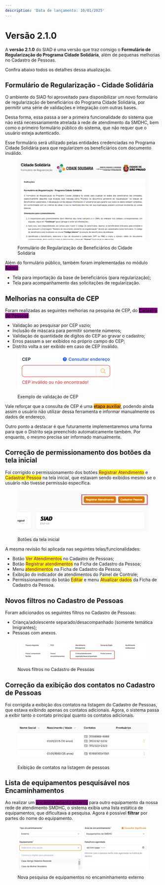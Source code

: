 ```yaml
---
description: 'Data de lançamento: 10/01/2025'
---
```


# Versão 2.1.0

A **versão 2.1.0** do SIAD é uma versão que traz consigo o **Formulário de Regularização do Programa Cidade Solidária**, além de pequenas melhorias no Cadastro de Pessoas.

Confira abaixo todos os detalhes dessa atualização.

## Formulário de Regularização - Cidade Solidária

O ambiente do SIAD foi aproveitado para disponibilizar um novo formulário de regularização de beneficiários do Programa Cidade Solidária, por permitir uma série de validações e integração com outras bases.

Dessa forma, essa passa a ser a primeira funcionalidade do sistema que não está necessariamente atrelada à rede de atendimento da SMDHC, bem como o primeiro formulário público do sistema, que não requer que o usuário esteja autenticado.

Esse formulário será utilizado pelas entidades credenciadas no Programa Cidade Solidária para que regularizem os beneficiários com documento inválido.

<figure><img src="../.gitbook/assets/image (128).png" alt=""><figcaption><p>Formulário de Regularização de Beneficiários do Cidade Solidária</p></figcaption></figure>

Além do formulário público, também foram implementadas no módulo <mark style="background-color:purple;">Admin</mark>:

* Tela para importação da base de beneficiários (para regularização);
* Tela para acompanhamento das solicitações de regularização.

## Melhorias na consulta de CEP

Foram realizadas as seguintes melhorias na pesquisa de CEP, do <mark style="background-color:purple;">Cadastro de Pessoas</mark>:

* Validação ao pesquisar por CEP vazio;
* Inclusão de máscara para permitir somente números;
* Validação de quantidade de dígitos do CEP ao gravar o cadastro;
* Erros passam a ser exibidos no próprio campo do CEP;
* Distrito volta a ser exibido em caso de CEP inválido.

<figure><img src="../.gitbook/assets/image (129).png" alt=""><figcaption><p>Exemplo de validação de CEP</p></figcaption></figure>

Vale reforçar que a consulta de CEP é uma <mark style="background-color:orange;">etapa auxiliar</mark>, podendo ainda assim o usuário não utilizar dessa ferramenta e informar manualmente os dados de endereço.

Outro ponto a destacar é que futuramente implementaremos uma forma para que o Distrito seja preenchido automaticamente também. Por enquanto, o mesmo precisa ser informado manualmente.

## Correção de permissionamento dos botões da tela inicial

Foi corrigido o permissionamento dos botões <mark style="color:purple;">Registrar Atendimento</mark> e <mark style="color:purple;">Cadastrar Pessoa</mark> na tela inicial, que estavam sendo exibidos mesmo se o usuário não tivesse permissão específica.

<figure><img src="../.gitbook/assets/image (131).png" alt=""><figcaption><p>Botões da tela inicial</p></figcaption></figure>

A mesma revisão foi aplicada nas seguintes telas/funcionalidades:

* Botão <mark style="color:purple;">Ver Atendimentos</mark> no Cadastro de Pessoas;
* Botão <mark style="color:purple;">Registrar atendimentos</mark> na Ficha de Cadastro da Pessoa;
* Menu <mark style="color:purple;">atendimentos</mark> na Ficha de Cadastro da Pessoa;
* Exibição do indicador de atendimentos do Painel de Controle;
* Permissionamento do botão <mark style="color:purple;">Editar</mark> e menu <mark style="color:purple;">Atualizar dados</mark> da Ficha de Cadastro da Pessoa.

## Novos filtros no Cadastro de Pessoas

Foram adicionados os seguintes filtros no Cadastro de Pessoas:

* Criança/adolescente separado/desacompanhado (somente temática Imigrantes);
* Pessoas com anexos.

<figure><img src="../.gitbook/assets/image (132).png" alt=""><figcaption><p>Novos filtros no Cadastro de Pessoas</p></figcaption></figure>

## Correção da exibição dos contatos no Cadastro de Pessoas

Foi corrigida a exibição dos contatos na listagem do Cadastro de Pessoas, que estava exibindo apenas os contatos adicionais. Agora, o sistema passa a exibir tanto o contato principal quanto os contatos adicionais.

<figure><img src="../.gitbook/assets/image (133).png" alt=""><figcaption><p>Exibição de contatos na listagem de pessoas</p></figcaption></figure>

## Lista de equipamentos pesquisável nos Encaminhamentos

Ao realizar um <mark style="background-color:purple;">encaminhamento externo</mark> para outro equipamento da nossa rede de atendimento SMDHC, o sistema exibia uma lista estática de equipamentos, que dificultava a pesquisa. Agora é possível **filtrar** por partes do nome do equipamento.

<figure><img src="../.gitbook/assets/image (134).png" alt=""><figcaption><p>Nova pesquisa de equipamentos no encaminhamento externo</p></figcaption></figure>
